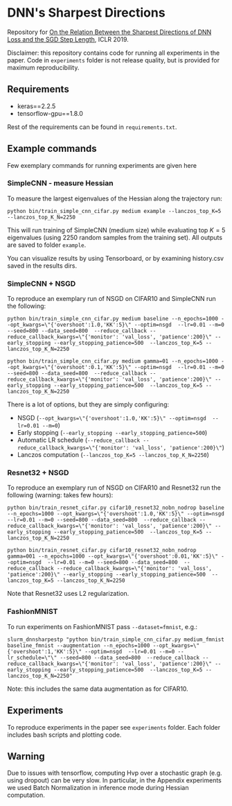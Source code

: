 # DNN's Sharpest Directions

Repository for [On the Relation Between the Sharpest Directions of DNN Loss and the SGD Step Length](https://arxiv.org/abs/1807.05031), ICLR 2019.

Disclaimer: this repository contains code for running all  experiments in the paper. Code in `experiments` folder is
not release quality, but is provided for maximum reproducibility.

## Requirements

* keras==2.2.5
* tensorflow-gpu==1.8.0

Rest of the requirements can be found in `requirements.txt`.

## Example commands

Few exemplary commands for running experiments are given here

### SimpleCNN - measure Hessian

To measure the largest eigenvalues of the Hessian along the trajectory run: 

``python bin/train_simple_cnn_cifar.py medium example --lanczos_top_K=5 --lanczos_top_K_N=2250``

This will run training of SimpleCNN (medium size) while evaluating top $K=5$ eigenvalues (using $2250$ random samples
from the training set). All outputs are saved to folder `example`.

You can visualize results by using Tensorboard, or by examining history.csv saved in the results dirs. 

### SimpleCNN + NSGD

To reproduce an exemplary run of NSGD on CIFAR10 and SimpleCNN run the following:

``python bin/train_simple_cnn_cifar.py medium baseline --n_epochs=1000 --opt_kwargs=\"{'overshoot':1.0,'KK':5}\" --optim=nsgd  --lr=0.01 --m=0 --seed=800 --data_seed=800  --reduce_callback --reduce_callback_kwargs=\"{'monitor': 'val_loss', 'patience':200}\" --early_stopping --early_stopping_patience=500  --lanczos_top_K=5 --lanczos_top_K_N=2250``

``python bin/train_simple_cnn_cifar.py medium gamma=01 --n_epochs=1000 --opt_kwargs=\"{'overshoot':0.1,'KK':5}\" --optim=nsgd  --lr=0.01 --m=0 --seed=800 --data_seed=800  --reduce_callback --reduce_callback_kwargs=\"{'monitor': 'val_loss', 'patience':200}\" --early_stopping --early_stopping_patience=500  --lanczos_top_K=5 --lanczos_top_K_N=2250``

There is a lot of options, but they are simply configuring:

* NSGD (``--opt_kwargs=\"{'overshoot':1.0,'KK':5}\" --optim=nsgd  --lr=0.01 --m=0``)
* Early stopping (``--early_stopping --early_stopping_patience=500``)
* Automatic LR schedule (``--reduce_callback --reduce_callback_kwargs=\"{'monitor': 'val_loss', 'patience':200}\"``)
* Lanczos computation (``--lanczos_top_K=5 --lanczos_top_K_N=2250``)

### Resnet32 + NSGD

To reproduce an exemplary run of NSGD on CIFAR10 and Resnet32 run the following (warning: takes few hours):

``python bin/train_resnet_cifar.py cifar10_resnet32_nobn_nodrop baseline --n_epochs=1000 --opt_kwargs=\"{'overshoot':1.0,'KK':5}\" --optim=nsgd  --lr=0.01 --m=0 --seed=800 --data_seed=800  --reduce_callback --reduce_callback_kwargs=\"{'monitor': 'val_loss', 'patience':200}\" --early_stopping --early_stopping_patience=500  --lanczos_top_K=5 --lanczos_top_K_N=2250``

``python bin/train_resnet_cifar.py cifar10_resnet32_nobn_nodrop gamma=001 --n_epochs=1000 --opt_kwargs=\"{'overshoot':0.01,'KK':5}\" --optim=nsgd  --lr=0.01 --m=0 --seed=800 --data_seed=800  --reduce_callback --reduce_callback_kwargs=\"{'monitor': 'val_loss', 'patience':200}\" --early_stopping --early_stopping_patience=500  --lanczos_top_K=5 --lanczos_top_K_N=2250``

Note that Resnet32 uses L2 regularization.

### FashionMNIST

To run experiments on FashionMNIST pass ``--dataset=fmnist``, e.g.:

``slurm_dnnsharpestp "python bin/train_simple_cnn_cifar.py medium_fmnist baseline_fmnist --augmentation --n_epochs=1000 --opt_kwargs=\"{'overshoot':1,'KK':5}\" --optim=nsgd  --lr=0.01 --m=0 --lr_schedule=\"\" --seed=800 --data_seed=800  --reduce_callback --reduce_callback_kwargs=\"{'monitor': 'val_loss', 'patience':200}\" --early_stopping --early_stopping_patience=500  --lanczos_top_K=5 --lanczos_top_K_N=2250"``

Note: this includes the same data augmentation as for CIFAR10.
 
## Experiments

To reproduce experiments in the paper see `experiments` folder. Each folder includes bash scripts and plotting code.

## Warning

Due to issues with tensorflow, computing Hvp over a stochastic graph (e.g. using dropout) can be very slow. In particular, 
in the Appendix experiments we used Batch Normalization in inference mode during Hessian computation.

